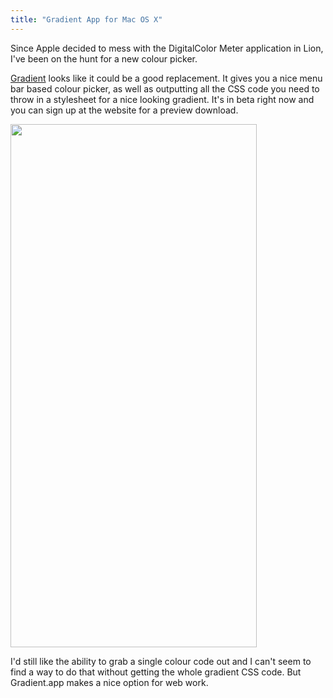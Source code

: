 ```yaml
---
title: "Gradient App for Mac OS X"
---
```

<p>Since Apple decided to mess with the DigitalColor Meter application in Lion, I've been on the hunt for a new colour picker.</p>
<p><a href="https://www.gradientapp.com/">Gradient</a> looks like it could be a good replacement. It gives you a nice menu bar based colour picker, as well as outputting all the CSS code you need to throw in a stylesheet for a nice looking gradient. It's in beta right now and you can sign up at the website for a preview download.</p>
<p><img src="https://chrisenns.com/wp-content/uploads/2011/09/Screen-Shot-2011-09-14-at-12.52.05-PM.png" alt="" title="Gradient.app" width="394" height="837" class="aligncenter size-full wp-image-19652" /></p>
<p>I'd still like the ability to grab a single colour code out and I can't seem to find a way to do that without getting the whole gradient CSS code. But Gradient.app makes a nice option for web work.</p>

